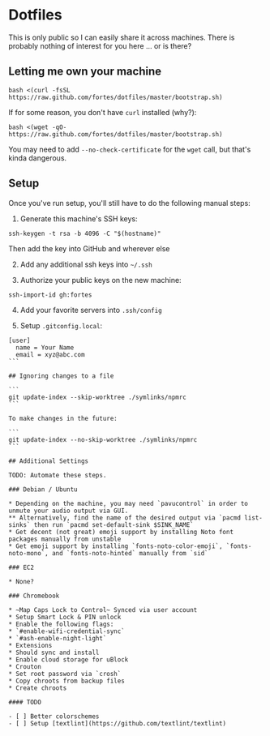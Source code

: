 # Dotfiles

This is only public so I can easily share it across machines. There is probably nothing of interest for you here ... or is there?

## Letting me own your machine

```
bash <(curl -fsSL https://raw.github.com/fortes/dotfiles/master/bootstrap.sh)
```

If for some reason, you don't have `curl` installed (why?):

```
bash <(wget -qO- https://raw.github.com/fortes/dotfiles/master/bootstrap.sh)
```

You may need to add `--no-check-certificate` for the `wget` call, but that's kinda dangerous.

## Setup

Once you've run setup, you'll still have to do the following manual steps:

1. Generate this machine's SSH keys:

```
ssh-keygen -t rsa -b 4096 -C "$(hostname)"
```

Then add the key into GitHub and wherever else

2. Add any additional ssh keys into `~/.ssh`

3. Authorize your public keys on the new machine:

```
ssh-import-id gh:fortes
```

4. Add your favorite servers into `.ssh/config`

5. Setup `.gitconfig.local`:

  ````
  [user]
    name = Your Name
    email = xyz@abc.com
  ```

## Ignoring changes to a file

```
git update-index --skip-worktree ./symlinks/npmrc
```

To make changes in the future:

```
git update-index --no-skip-worktree ./symlinks/npmrc
```

## Additional Settings

TODO: Automate these steps.

### Debian / Ubuntu

* Depending on the machine, you may need `pavucontrol` in order to unmute your audio output via GUI.
** Alternatively, find the name of the desired output via `pacmd list-sinks` then run `pacmd set-default-sink $SINK_NAME`
* Get decent (not great) emoji support by installing Noto font packages manually from unstable
* Get emoji support by installing `fonts-noto-color-emoji`, `fonts-noto-mono`, and `fonts-noto-hinted` manually from `sid`

### EC2

* None?

### Chromebook

* ~Map Caps Lock to Control~ Synced via user account
* Setup Smart Lock & PIN unlock
* Enable the following flags:
  * `#enable-wifi-credential-sync`
  * `#ash-enable-night-light`
* Extensions
  * Should sync and install
  * Enable cloud storage for uBlock
* Crouton
  * Set root password via `crosh`
  * Copy chroots from backup files
  * Create chroots

#### TODO

- [ ] Better colorschemes
- [ ] Setup [textlint](https://github.com/textlint/textlint)
